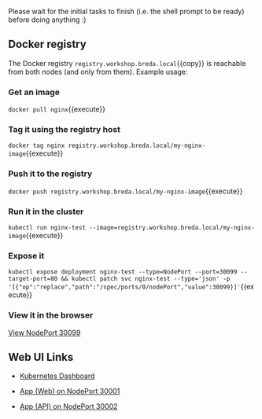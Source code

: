 Please wait for the initial tasks to finish (i.e. the shell prompt to be ready) before doing anything :)

## Docker registry

The Docker registry `registry.workshop.breda.local`{{copy}} is reachable from both nodes (and only from them). Example usage:

### Get an image

`docker pull nginx`{{execute}}

### Tag it using the registry host

`docker tag nginx registry.workshop.breda.local/my-nginx-image`{{execute}}

### Push it to the registry

`docker push registry.workshop.breda.local/my-nginx-image`{{execute}}

### Run it in the cluster

`kubectl run nginx-test --image=registry.workshop.breda.local/my-nginx-image`{{execute}}

### Expose it

`kubectl expose deployment nginx-test --type=NodePort --port=30099 --target-port=80 && kubectl patch svc nginx-test --type='json' -p '[{"op":"replace","path":"/spec/ports/0/nodePort","value":30099}]'`{{execute}}

### View it in the browser

[View NodePort 30099](https://[[HOST_SUBDOMAIN]]-30099-[[KATACODA_HOST]].environments.katacoda.com/)


## Web UI Links

- [Kubernetes Dashboard](https://[[HOST_SUBDOMAIN]]-30080-[[KATACODA_HOST]].environments.katacoda.com/)

- [App (Web) on NodePort 30001](https://[[HOST_SUBDOMAIN]]-30001-[[KATACODA_HOST]].environments.katacoda.com/)

- [App (API) on NodePort 30002](https://[[HOST_SUBDOMAIN]]-30002-[[KATACODA_HOST]].environments.katacoda.com/)
